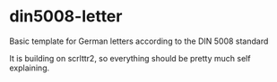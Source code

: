 # din5008-letter
Basic template for German letters according to the DIN 5008 standard

It is building on scrlttr2, so everything should be pretty much self explaining.
